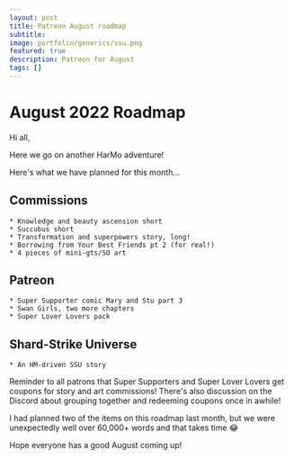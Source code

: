 ```yaml
---
layout: post
title: Patreon August roadmap
subtitle:
image: portfolio/generics/ssu.png
featured: true
description: Patreon for August
tags: []
---
```


# August 2022 Roadmap

Hi all,

Here we go on another HarMo adventure!

Here's what we have planned for this month...

## Commissions

```
* Knowledge and beauty ascension short
* Succubus short
* Transformation and superpowers story, long!
* Borrowing from Your Best Friends pt 2 (for real!)
* 4 pieces of mini-gts/SO art
```

## Patreon
```
* Super Supporter comic Mary and Stu part 3
* Swan Girls, two more chapters
* Super Lover Lovers pack
```
## Shard-Strike Universe
```
* An HM-driven SSU story
```
Reminder to all patrons that Super Supporters and Super Lover Lovers get coupons for story and art commissions! There's also discussion on the Discord about grouping together and redeeming coupons once in awhile!

I had planned two of the items on this roadmap last month, but we were unexpectedly well over 60,000+ words and that takes time 😂

Hope everyone has a good August coming up! 
